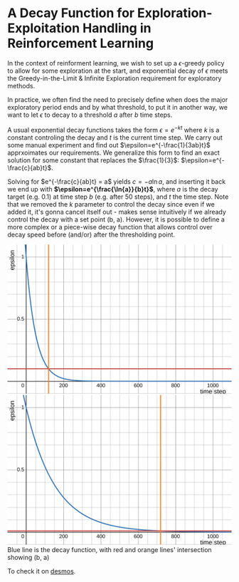 # A Decay Function for Exploration-Exploitation Handling in Reinforcement Learning

In the context of reinforment learning, we wish to set up a $\epsilon$-greedy policy to allow for some exploration at the start, and exponential decay of $\epsilon$ meets the Greedy-in-the-Limit & Infinite Exploration requirement for exploratory methods.

In practice, we often find the need to precisely define when does the major exploratory period ends and by what threshold, to put it in another way, we want to let $\epsilon$ to decay to a threshold $a$ after $b$ time steps.

A usual exponential decay functions takes the form $\epsilon=e^{-kt}$ where $k$ is a constant controling the decay and $t$ is the current time step. We carry out some manual experiment and find out $\epsilon=e^{-\frac{1}{3ab}t}$ apprxoimates our requirements. We generalize this form to find an exact solution for some constant that replaces the $\frac{1}{3}$: $\epsilon=e^{-\frac{c}{ab}t}$.

Solving for $e^{-\frac{c}{ab}t} = a$ yields $c=-a\ln{a}$, and inserting it back we end up with **$\epsilon=e^{\frac{\ln{a}}{b}t}$**, where $a$ is the decay target (e.g. 0.1) at time step $b$ (e.g. after 50 steps), and $t$ the time step. Note that we removed the $k$ parameter to control the decay since even if we added it, it's gonna cancel itself out - makes sense intuitively if we already control the decay with a set point (b, a). However, it is possible to define a more complex or a piece-wise decay function that allows control over decay speed before (and/or) after the thresholding point.

![a](./figs/decay_function_1.svg)
![b](./figs/decay_function_2.svg)
Blue line is the decay function, with red and orange lines' intersection showing (b, a)

To check it on [desmos](https://www.desmos.com/calculator/mzq8mrjyj3).
